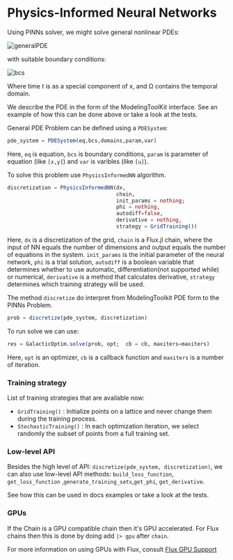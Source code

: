 # Physics-Informed Neural Networks

Using PINNs solver, we might solve general nonlinear PDEs:

![generalPDE](https://user-images.githubusercontent.com/12683885/86625781-5648c800-bfce-11ea-9d99-fbcb5c37fe0c.png)

 with suitable boundary conditions:

 ![bcs](https://user-images.githubusercontent.com/12683885/86625874-8001ef00-bfce-11ea-9417-1a216c7d90aa.png)

Where time t is as a special component of x, and Ω contains the temporal domain.

We describe the PDE in the form of the ModelingToolKit interface. See an example of how this can be done above or take a look at the tests.

General PDE Problem can be defined using a `PDESystem`:

```julia
pde_system = PDESystem(eq,bcs,domains,param,var)
```

Here, `eq` is equation, `bcs` is boundary conditions, `param` is parameter of equation (like `[x,y]`) and `var` is varibles (like `[u]`).

To solve this problem use `PhysicsInformedNN` algorithm.

```julia
discretization = PhysicsInformedNN(dx,
                                   chain,
                                   init_params = nothing;
                                   phi = nothing,
                                   autodiff=false,
                                   derivative = nothing,
                                   strategy = GridTraining())
```

Here,
`dx` is a discretization of the grid,
`chain` is a Flux.jl chain, where the input of NN equals the number of dimensions and output equals the number of equations in the system.
`init_params` is the initial parameter of the neural network,
`phi` is a trial solution,
`autodiff` is a boolean variable that determines whether to use automatic, differentiation(not supported while) or numerical,
`derivative` is a method that calculates derivative,
`strategy` determines which training strategy will be used.

The method `discretize` do interpret from ModelingToolkit PDE form to the PINNs Problem.

```julia
prob = discretize(pde_system, discretization)
```

To run solve we can use:
```julia
res = GalacticOptim.solve(prob, opt;  cb = cb, maxiters=maxiters)
```
Here,
`opt` is an optimizer, `cb` is a callback function and `maxiters` is a number of iteration.


### Training strategy

List of training strategies that are available now:

 - `GridTraining()` : Initialize points on a lattice and never change them during
the training process.
 - `StochasticTraining()` :  In each optimization iteration, we select randomly
the subset of points from a full training set.


### Low-level API

Besides the high level of API: `discretize(pde_system, discretization)`, we can also use low-level API methods:  `build_loss_function`, `get_loss_function` ,`generate_training_sets`,`get_phi`, `get_derivative`.

See how this can be used in docs examples or take a look at the tests.

### GPUs

If the Chain is a GPU compatible chain then it's GPU accelerated. For Flux chains then this is done by doing add `|> gpu` after `chain`.

For more information on using GPUs with Flux, consult [Flux GPU Support](https://fluxml.ai/Flux.jl/stable/gpu/)

